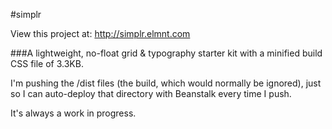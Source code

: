 #simplr

View this project at: http://simplr.elmnt.com

###A lightweight, no-float grid & typography starter kit with a minified build CSS file of 3.3KB.

I'm pushing the /dist files (the build, which would normally be ignored), just so I can auto-deploy that directory with Beanstalk every time I push.

It's always a work in progress.
